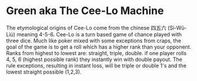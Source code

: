 # Green aka The Cee-Lo Machine
The etymological origins of Cee-Lo come from the chinese 四五六 (Sì-Wŭ-Liù) meaning 4-5-6. Cee-Lo is a turn based game of chance played with three dice. Much like poker mixed with some exceptions from craps, the goal of the game is to get a roll which has a higher rank than your opponent. Ranks from highest to lowest are: straight, triple, double. if one player rolls 4, 5, 6 (highest possible rank) they instantly win with double payout. The rule exceptions, resulting in instant loss, will be triple or double 1's and the lowest straight possible (1,2,3). 
